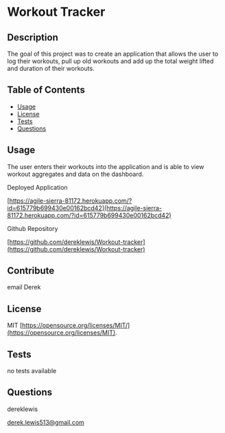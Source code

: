 # Workout Tracker

## Description

The goal of this project was to create an application that allows the user to log their workouts, pull up old workouts and add up the total weight lifted and duration of their workouts.

## Table of Contents

- [Usage](#usage)
- [License](#license)
- [Tests](#tests)
- [Questions](#questions)

## Usage

The user enters their workouts into the application and is able to view workout aggregates and data on the dashboard.

Deployed Application

[https://agile-sierra-81172.herokuapp.com/?id=615779b699430e00162bcd42](https://agile-sierra-81172.herokuapp.com/?id=615779b699430e00162bcd42)

Github Repository

[https://github.com/dereklewis/Workout-tracker](https://github.com/dereklewis/Workout-tracker)

## Contribute

email Derek

## License

MIT
[https://opensource.org/licenses/MIT/](https://opensource.org/licenses/MIT).

## Tests

no tests available

## Questions

dereklewis

derek.lewis513@gmail.com
